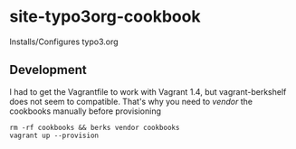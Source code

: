 # site-typo3org-cookbook

Installs/Configures typo3.org

## Development

I had to get the Vagrantfile to work with Vagrant 1.4, but vagrant-berkshelf does not seem to compatible. That's why
you need to *vendor* the cookbooks manually before provisioning

    rm -rf cookbooks && berks vendor cookbooks
    vagrant up --provision